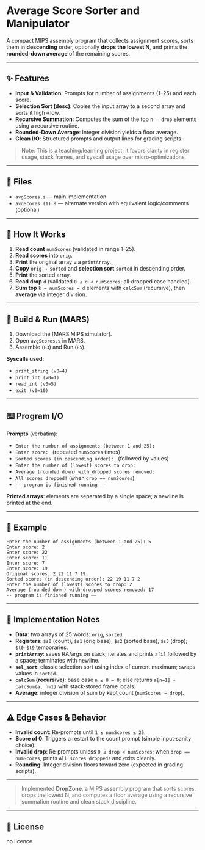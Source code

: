 # Average Score Sorter and Manipulator

A compact MIPS assembly program that collects assignment scores, sorts them in **descending** order, optionally **drops the lowest N**, and prints the **rounded‑down average** of the remaining scores.

---

## ✨ Features

* **Input & Validation**: Prompts for number of assignments (1–25) and each score.
* **Selection Sort (desc)**: Copies the input array to a second array and sorts it high→low.
* **Recursive Summation**: Computes the sum of the top `n - drop` elements using a recursive routine.
* **Rounded‑Down Average**: Integer division yields a floor average.
* **Clean I/O**: Structured prompts and output lines for grading scripts.

> Note: This is a teaching/learning project; it favors clarity in register usage, stack frames, and syscall usage over micro‑optimizations.

---

## 📁 Files

* `avgScores.s` — main implementation
* `avgScores (1).s` — alternate version with equivalent logic/comments (optional)

---

## 🧠 How It Works

1. **Read count** `numScores` (validated in range 1–25).
2. **Read scores** into `orig`.
3. **Print** the original array via `printArray`.
4. **Copy** `orig → sorted` and **selection sort** `sorted` in descending order.
5. **Print** the sorted array.
6. **Read drop** `d` (validated `0 ≤ d < numScores`; all‑dropped case handled).
7. **Sum top** `k = numScores − d` elements with `calcSum` (recursive), then **average** via integer division.

---

## 🔧 Build & Run (MARS)

1. Download the \[MARS MIPS simulator].
2. Open `avgScores.s` in MARS.
3. Assemble (`F3`) and Run (`F5`).

**Syscalls used**:

* `print_string (v0=4)`
* `print_int (v0=1)`
* `read_int (v0=5)`
* `exit (v0=10)`

---

## ⌨️ Program I/O

**Prompts** (verbatim):

* `Enter the number of assignments (between 1 and 25): `
* `Enter score: ` (repeated `numScores` times)
* `Sorted scores (in descending order): ` (followed by values)
* `Enter the number of (lowest) scores to drop: `
* `Average (rounded down) with dropped scores removed: `
* `All scores dropped!` (when `drop == numScores`)
* `-- program is finished running ––`

**Printed arrays**: elements are separated by a single space; a newline is printed at the end.

---

## 🧪 Example 

```
Enter the number of assignments (between 1 and 25): 5
Enter score: 2
Enter score: 22
Enter score: 11
Enter score: 7
Enter score: 19
Original scores: 2 22 11 7 19
Sorted scores (in descending order): 22 19 11 7 2
Enter the number of (lowest) scores to drop: 2
Average (rounded down) with dropped scores removed: 17
-- program is finished running ––
```

---

## 🧵 Implementation Notes

* **Data**: two arrays of 25 words: `orig`, `sorted`.
* **Registers**: `$s0` (count), `$s1` (orig base), `$s2` (sorted base), `$s3` (drop); `$t0–$t9` temporaries.
* **`printArray`**: saves RA/args on stack; iterates and prints `a[i]` followed by a space; terminates with newline.
* **`sel_sort`**: classic selection sort using index of current maximum; swaps values in `sorted`.
* **`calcSum` (recursive)**: base case `n ≤ 0 → 0`; else returns `a[n−1] + calcSum(a, n−1)` with stack‑stored frame locals.
* **Average**: integer division of sum by kept count (`numScores − drop`).

---

## ⚠️ Edge Cases & Behavior

* **Invalid count**: Re‑prompts until `1 ≤ numScores ≤ 25`.
* **Score of 0**: Triggers a restart to the count prompt (simple input‑sanity choice).
* **Invalid drop**: Re‑prompts unless `0 ≤ drop < numScores`; when `drop == numScores`, prints `All scores dropped!` and exits cleanly.
* **Rounding**: Integer division floors toward zero (expected in grading scripts).

---

> Implemented **DropZone**, a MIPS assembly program that sorts scores, drops the lowest N, and computes a floor average using a recursive summation routine and clean stack discipline.

---

## 📄 License

no licence 
